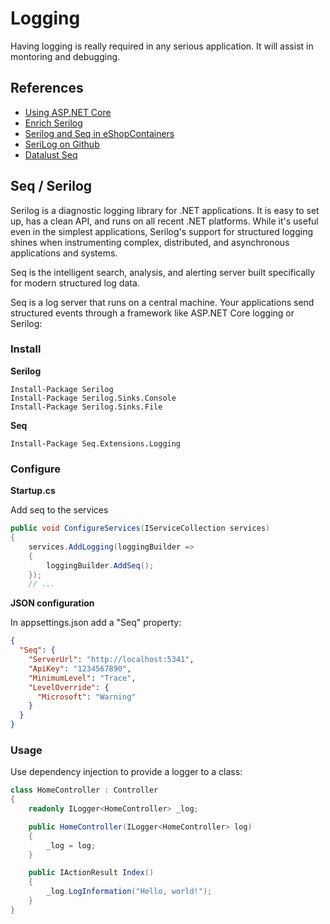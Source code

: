 # Logging

Having logging is really required in any serious application. It will assist in montoring and debugging.

## References

* [Using ASP.NET Core](https://docs.datalust.co/docs/using-aspnet-core)
* [Enrich Serilog](https://nblumhardt.com/2019/06/selective-enrichment/)
* [Serilog and Seq in eShopContainers](https://github.com/dotnet-architecture/eShopOnContainers/wiki/Serilog-and-Seq)
* [SeriLog on Github](https://github.com/serilog/serilog)
* [Datalust Seq](https://datalust.co/)

## Seq / Serilog 

Serilog is a diagnostic logging library for .NET applications. It is easy to set up, has a clean API, and runs on all recent .NET platforms. While it's useful even in the simplest applications, Serilog's support for structured logging shines when instrumenting complex, distributed, and asynchronous applications and systems.

Seq is the intelligent search, analysis, and alerting server built specifically for modern structured log data. 

Seq is a log server that runs on a central machine. Your applications send structured events through a framework like ASP.NET Core logging or Serilog:

### Install

**Serilog**

```
Install-Package Serilog
Install-Package Serilog.Sinks.Console
Install-Package Serilog.Sinks.File
```

**Seq**

```
Install-Package Seq.Extensions.Logging
```

### Configure

**Startup.cs**

Add seq to the services

```csharp
public void ConfigureServices(IServiceCollection services)
{
    services.AddLogging(loggingBuilder =>
    {
        loggingBuilder.AddSeq();
    });
    // ...
```

**JSON configuration**

In appsettings.json add a "Seq" property:

```json
{
  "Seq": {
    "ServerUrl": "http://localhost:5341",
    "ApiKey": "1234567890",
    "MinimumLevel": "Trace",
    "LevelOverride": {
      "Microsoft": "Warning"
    }
  }
}
```

### Usage

Use dependency injection to provide a logger to a class:

```csharp
class HomeController : Controller
{
    readonly ILogger<HomeController> _log;

    public HomeController(ILogger<HomeController> log)
    {
        _log = log;
    }

    public IActionResult Index()
    {
        _log.LogInformation("Hello, world!");
    }
}
```



